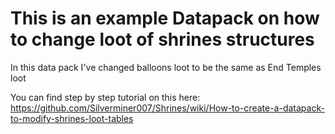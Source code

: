 # This is an example Datapack on how to change loot of shrines structures

In this data pack I've changed balloons loot to be the same as End Temples loot

You can find step by step tutorial on this here: https://github.com/Silverminer007/Shrines/wiki/How-to-create-a-datapack-to-modify-shrines-loot-tables
